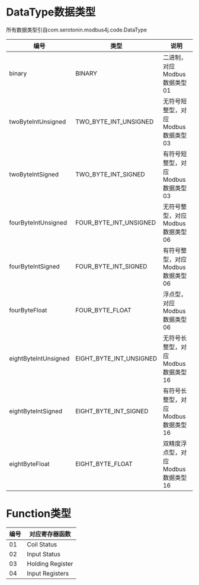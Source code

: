 # DataType数据类型

所有数据类型引自com.serotonin.modbus4j.code.DataType

| 编号                 | 类型                    | 说明                                  |
| -------------------- | ----------------------- | ------------------------------------- |
| binary               | BINARY                  | 二进制，对应 Modbus 数据类型 01       |
| twoByteIntUnsigned   | TWO_BYTE_INT_UNSIGNED   | 无符号短整型，对应 Modbus 数据类型 03 |
| twoByteIntSigned     | TWO_BYTE_INT_SIGNED     | 有符号短整型，对应 Modbus 数据类型 03 |
| fourByteIntUnsigned  | FOUR_BYTE_INT_UNSIGNED  | 无符号整型，对应 Modbus 数据类型 06   |
| fourByteIntSigned    | FOUR_BYTE_INT_SIGNED    | 有符号整型，对应 Modbus 数据类型 06   |
| fourByteFloat        | FOUR_BYTE_FLOAT         | 浮点型，对应 Modbus 数据类型 06       |
| eightByteIntUnsigned | EIGHT_BYTE_INT_UNSIGNED | 无符号长整型，对应 Modbus 数据类型 16 |
| eightByteIntSigned   | EIGHT_BYTE_INT_SIGNED   | 有符号长整型，对应 Modbus 数据类型 16 |
| eightByteFloat       | EIGHT_BYTE_FLOAT        | 双精度浮点型，对应 Modbus 数据类型 16 |

# Function类型

| 编号 | 对应寄存器函数   |
| ---- | ---------------- |
| 01   | Coil Status      |
| 02   | Input Status     |
| 03   | Holding Register |
| 04   | Input Registers  |